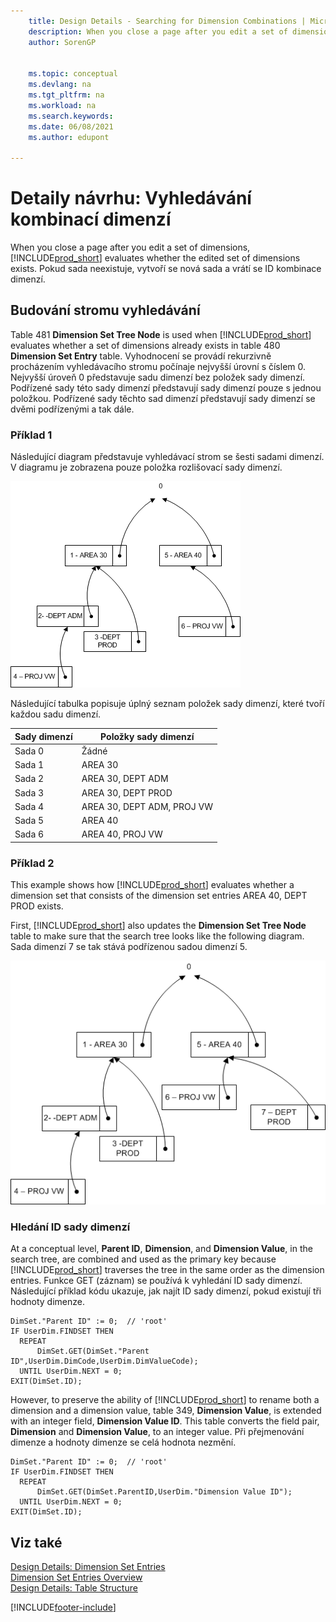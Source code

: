 ```yaml
---
    title: Design Details - Searching for Dimension Combinations | Microsoft Docs
    description: When you close a page after you edit a set of dimensions, Business Central evaluates whether the edited set of dimensions exists. If the set does not exist, a new set is created and the dimension combination ID is returned.
    author: SorenGP

    
    ms.topic: conceptual
    ms.devlang: na
    ms.tgt_pltfrm: na
    ms.workload: na
    ms.search.keywords:
    ms.date: 06/08/2021
    ms.author: edupont

---
```

# Detaily návrhu: Vyhledávání kombinací dimenzí
When you close a page after you edit a set of dimensions, [!INCLUDE[prod_short](includes/prod_short.md)] evaluates whether the edited set of dimensions exists. Pokud sada neexistuje, vytvoří se nová sada a vrátí se ID kombinace dimenzí.

## Budování stromu vyhledávání
Table 481 **Dimension Set Tree Node** is used when [!INCLUDE[prod_short](includes/prod_short.md)] evaluates whether a set of dimensions already exists in table 480 **Dimension Set Entry** table. Vyhodnocení se provádí rekurzivně procházením vyhledávacího stromu počínaje nejvyšší úrovní s číslem 0. Nejvyšší úroveň 0 představuje sadu dimenzí bez položek sady dimenzí. Podřízené sady této sady dimenzí představují sady dimenzí pouze s jednou položkou. Podřízené sady těchto sad dimenzí představují sady dimenzí se dvěmi podřízenými a tak dále.

### Příklad 1
Následující diagram představuje vyhledávací strom se šesti sadami dimenzí. V diagramu je zobrazena pouze položka rozlišovací sady dimenzí.

![Example of dimension tree structure.](media/nav2013_dimension_tree.png "Example of dimension tree structure")

Následující tabulka popisuje úplný seznam položek sady dimenzí, které tvoří každou sadu dimenzí.

| Sady dimenzí | Položky sady dimenzí |
|--------------------|---------------------------|  
| Sada 0 | Žádné |
| Sada 1 | AREA 30 |
| Sada 2 | AREA 30, DEPT ADM |
| Sada 3 | AREA 30, DEPT PROD |
| Sada 4 | AREA 30, DEPT ADM, PROJ VW |
| Sada 5 | AREA 40 |
| Sada 6 | AREA 40, PROJ VW |

### Příklad 2
This example shows how [!INCLUDE[prod_short](includes/prod_short.md)] evaluates whether a dimension set that consists of the dimension set entries AREA 40, DEPT PROD exists.

First, [!INCLUDE[prod_short](includes/prod_short.md)] also updates the **Dimension Set Tree Node** table to make sure that the search tree looks like the following diagram. Sada dimenzí 7 se tak stává podřízenou sadou dimenzí 5.

![Example of dimension tree structure in NAV 2013.](media/nav2013_dimension_tree_example2.png "Example of dimension tree structure in NAV 2013")

### Hledání ID sady dimenzí
At a conceptual level, **Parent ID**, **Dimension**, and **Dimension Value**, in the search tree, are combined and used as the primary key because [!INCLUDE[prod_short](includes/prod_short.md)] traverses the tree in the same order as the dimension entries. Funkce GET (záznam) se používá k vyhledání ID sady dimenzí. Následující příklad kódu ukazuje, jak najít ID sady dimenzí, pokud existují tři hodnoty dimenze.

```
DimSet."Parent ID" := 0;  // 'root'  
IF UserDim.FINDSET THEN  
  REPEAT  
      DimSet.GET(DimSet."Parent ID",UserDim.DimCode,UserDim.DimValueCode);  
  UNTIL UserDim.NEXT = 0;  
EXIT(DimSet.ID);  

```

However, to preserve the ability of [!INCLUDE[prod_short](includes/prod_short.md)] to rename both a dimension and a dimension value, table 349, **Dimension Value**, is extended with an integer field, **Dimension Value ID**. This table converts the field pair, **Dimension** and **Dimension Value**, to an integer value. Při přejmenování dimenze a hodnoty dimenze se celá hodnota nezmění.

```
DimSet."Parent ID" := 0;  // 'root'  
IF UserDim.FINDSET THEN  
  REPEAT  
      DimSet.GET(DimSet.ParentID,UserDim."Dimension Value ID");  
  UNTIL UserDim.NEXT = 0;  
EXIT(DimSet.ID);  

```

## Viz také

[Design Details: Dimension Set Entries](/dynamics365/business-central/design-details-dimension-set-entries-overview)   
[Dimension Set Entries Overview](design-details-dimension-set-entries-overview.md)   
[Design Details: Table Structure](design-details-table-structure.md)



[!INCLUDE[footer-include](includes/footer-banner.md)]